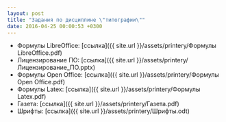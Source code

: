 ```yaml
---
layout: post
title: "Задания по дисциплине \"типографии\""
date: 2016-04-25 00:00:53 +0300
---
```


- Формулы LibreOffice: [ссылка]({{ site.url }}/assets/printery/Формулы LibreOffice.pdf)
- Лицензирование ПО: [ссылка]({{ site.url }}/assets/printery/Лицензирование_ПО.pptx)
- Формулы Open Office: [ссылка]({{ site.url }}/assets/printery/Формулы Open Office.pdf)
- Формулы Latex: [ссылка]({{ site.url }}/assets/printery/Формулы Latex.pdf)
- Газета: [ссылка]({{ site.url }}/assets/printery/Газета.pdf)
- Шрифты: [ссылка]({{ site.url }}/assets/printery/Шрифты.odt)